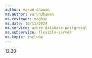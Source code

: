 ```yaml
---
author: varun-dhawan
ms.author: varundhawan
ms.reviewer: maghan
ms.date: 10/11/2024
ms.service: azure-database-postgresql
ms.subservice: flexible-server
ms.topic: include
---
```

12.20

